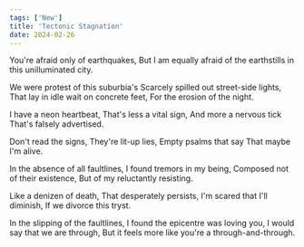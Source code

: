 ```yaml
---
tags: ['New']
title: 'Tectonic Stagnation'
date: 2024-02-26
---
```


You're afraid only of earthquakes,
But I am equally afraid of the earthstills in this unilluminated city.

We were protest of this suburbia's
Scarcely spilled out street-side lights,
That lay in idle wait on concrete feet,
For the erosion of the night.

I have a neon heartbeat,
That's less a vital sign,
And more a nervous tick
That's falsely advertised.

Don't read the signs,
They're lit-up lies,
Empty psalms that say
That maybe I'm alive.

In the absence of all faultlines,
I found tremors in my being,
Composed not of their existence,
But of my reluctantly resisting.

Like a denizen of death,
That desperately persists,
I'm scared that I'll diminish,
If we divorce this tryst.

In the slipping of the faultlines,
I found the epicentre was loving you,
I would say that we are through,
But it feels more like you're a through-and-through.
